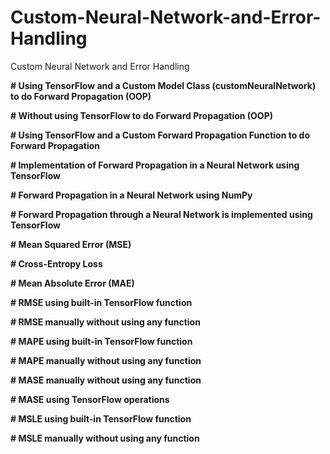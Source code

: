 # Custom-Neural-Network-and-Error-Handling
Custom Neural Network and Error Handling

**# Using TensorFlow and a Custom Model Class (customNeuralNetwork) to do Forward Propagation (OOP)**

**# Without using TensorFlow to do Forward Propagation (OOP)**

**# Using TensorFlow and a Custom Forward Propagation Function to do Forward Propagation**

**# Implementation of Forward Propagation in a Neural Network using TensorFlow**

**# Forward Propagation in a Neural Network using NumPy**

**# Forward Propagation through a Neural Network is implemented using TensorFlow**

**# Mean Squared Error (MSE)**

**# Cross-Entropy Loss**

**# Mean Absolute Error (MAE)**

**# RMSE using built-in TensorFlow function**

**# RMSE manually without using any function**

**# MAPE using built-in TensorFlow function**

**# MAPE manually without using any function**

**# MASE manually without using any function**

**# MASE using TensorFlow operations**

**# MSLE using built-in TensorFlow function**

**# MSLE manually without using any function**

